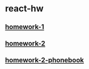 # react-hw

## [homework-1](hw-1)

## [homework-2](hw-2)

## [homework-2-phonebook](hw-2-phonebook)
